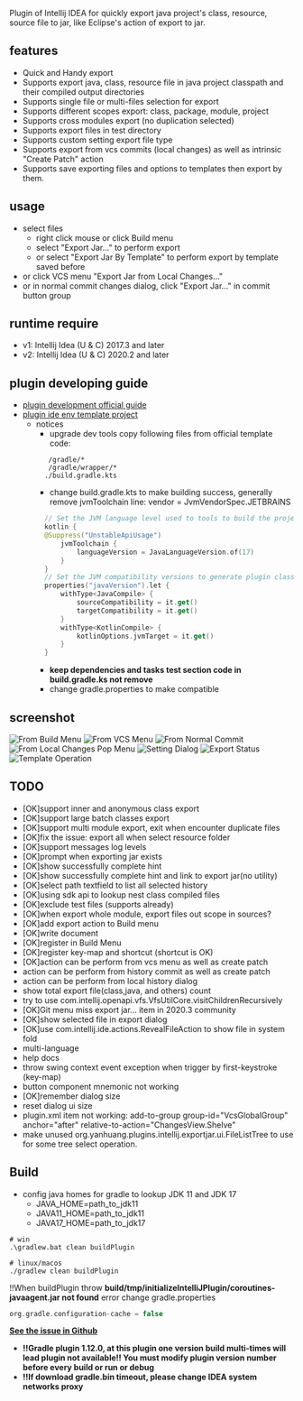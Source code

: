 <!-- Plugin description -->
Plugin of Intellij IDEA for quickly export java project's class, resource, source file to jar, like Eclipse's action of export to jar. 

## features
- Quick and Handy export
- Supports export java, class, resource file in java project classpath and their compiled output directories
- Supports single file or multi-files selection for export
- Supports different scopes export: class, package, module, project
- Supports cross modules export (no duplication selected)
- Supports export files in test directory
- Supports custom setting export file type
- Supports export from vcs commits (local changes) as well as intrinsic "Create Patch" action 
- Supports save exporting files and options to templates then export by them.

## usage
- select files
  - right click mouse or click Build menu
  - select "Export Jar..." to perform export
  - or select "Export Jar By Template" to perform export by template saved before
- or click VCS menu  "Export Jar from Local Changes..."
- or in normal commit changes dialog, click "Export Jar..." in commit button group
<!-- Plugin description end -->

## runtime require
- v1: Intellij Idea (U & C) 2017.3 and later
- v2: Intellij Idea (U & C) 2020.2 and later

## plugin developing guide
- [plugin development official guide](https://plugins.jetbrains.com/docs/intellij/intellij-artifacts.html)
- [plugin ide env template project](https://github.com/JetBrains/intellij-platform-plugin-template)
  - notices
    - upgrade dev tools copy following files from official template code:
    ```shell
       /gradle/*
       /gradle/wrapper/*
      ./build.gradle.kts
    ```
    - change build.gradle.kts to make building success, generally remove jvmToolchain line: vendor = JvmVendorSpec.JETBRAINS
    ```kotlin
      // Set the JVM language level used to tools to build the project. Use Java 11 for 2020.3+, and Java 17 for 2022.2+.
      kotlin {
      @Suppress("UnstableApiUsage")
          jvmToolchain {
              languageVersion = JavaLanguageVersion.of(17)
          }
      }
      // Set the JVM compatibility versions to generate plugin classes, javaVersion setting in gradle.properties
      properties("javaVersion").let {
          withType<JavaCompile> {
              sourceCompatibility = it.get()
              targetCompatibility = it.get()
          }
          withType<KotlinCompile> {
              kotlinOptions.jvmTarget = it.get()
          }
      }
    ```
    - **keep dependencies and tasks test section code in build.gradle.ks not remove**
    - change gradle.properties to make compatible

## screenshot
![From Build Menu](image/export-jar-menus.gif)
![From VCS Menu](image/export-jar-local-changes-vcs-menu.png)
![From Normal Commit](image/export-jar-local-changes-add-to-commit-button-group.png)
![From Local Changes Pop Menu](image/export-jar-local-changes-right-click.png)
![Setting Dialog](image/export-jar-setting.gif)
![Export Status](image/export-jar-result.png)
![Template Operation](image/export-jar-template.gif)

## TODO 
- [OK]support inner and anonymous class export
- [OK]support large batch classes  export
- [OK]support multi module export, exit when encounter duplicate files
- [OK]fix the issue: export all when select resource folder
- [OK]support messages log levels
- [OK]prompt when exporting jar exists
- [OK]show successfully complete hint
- [OK]show successfully complete hint and link to export jar(no utility)
- [OK]select path textfield to list all selected history
- [OK]using sdk api to lookup nest class compiled files
- [OK]exclude test files (supports already)
- [OK]when export whole module, export files out scope in sources?
- [OK]add export action to Build menu
- [OK]write document
- [OK]register in Build Menu
- [OK]register key-map and shortcut (shortcut is OK)
- [OK]action can be perform from vcs menu as well as create patch
- action can be perform from history commit as well as create patch
- action can be perform from local history dialog
- show total export file(class,java, and others) count  
- try to use com.intellij.openapi.vfs.VfsUtilCore.visitChildrenRecursively  
- [OK]Git menu miss export jar... item in 2020.3 community
- [OK]show selected file in export dialog
- [OK]use com.intellij.ide.actions.RevealFileAction to show file in system fold
- multi-language
- help docs
- throw swing context event exception when trigger by first-keystroke (key-map)
- button component mnemonic not working
- [OK]remember dialog size
- reset dialog ui size
- plugin.xml item not working: add-to-group group-id="VcsGlobalGroup" anchor="after" relative-to-action="ChangesView.Shelve"
- make unused org.yanhuang.plugins.intellij.exportjar.ui.FileListTree to use for some tree select operation.
## Build
- config java homes for gradle to lookup JDK 11 and JDK 17
  - JAVA_HOME=path_to_jdk11
  - JAVA11_HOME=path_to_jdk11
  - JAVA17_HOME=path_to_jdk17

```shell
# win
.\gradlew.bat clean buildPlugin

# linux/macos
./gradlew clean buildPlugin
```
!!When buildPlugin throw **build/tmp/initializeIntelliJPlugin/coroutines-javaagent.jar not found** error change gradle.properties
```kotlin
org.gradle.configuration-cache = false
```
**[See the issue in Github](https://github.com/JetBrains/gradle-intellij-plugin/issues/1491)**
- **!!Gradle plugin 1.12.0, at this plugin one version build multi-times will lead plugin not available!! You must modify plugin version number before every build or run or debug**
- **!!If download gradle.bin timeout, please change IDEA system networks proxy**
